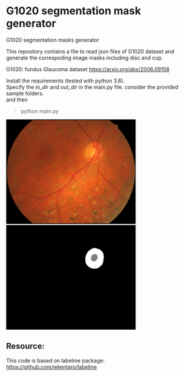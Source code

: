 # G1020 segmentation mask generator
 G1020 segmentation masks generator

This repository contains a file to read json files of G1020 dataset and generate the correspoding image masks including disc and cup.

G1020: fundus Glaucoma dataset 
https://arxiv.org/abs/2006.09158

Install the requirements (tested with python 3.6). </br>
Specify the _in_dir_ and _out_dir_ in the main.py file. consider the provided sample folders.</br>
and then </br>
> python main.py

<img src="./G1020/image_0.jpg" width="350" title="input">
<img src="./G1020-segments/image_0.jpg" width="350" title="input">


## Resource: 
This code is based on labelme package:
https://github.com/wkentaro/labelme

